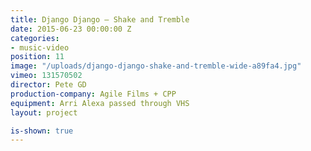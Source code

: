 ```yaml
---
title: Django Django — Shake and Tremble
date: 2015-06-23 00:00:00 Z
categories:
- music-video
position: 11
image: "/uploads/django-django-shake-and-tremble-wide-a89fa4.jpg"
vimeo: 131570502
director: Pete GD
production-company: Agile Films + CPP
equipment: Arri Alexa passed through VHS
layout: project

is-shown: true
---
```



